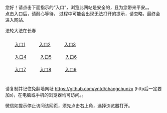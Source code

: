 您好！请点击下面指示的“入口”，浏览此网站是安全的，且为您带来平安。。 <br/>
点击入口后，请耐心等待， 过程中可能会出现无法打开的提示，请忽略，最终会进入网站. </br>

法轮大法在长春<br/>
<div style="padding:10px"><a style="margin:20px" target="_blank" href="https://d10q4khbh6yqhv.cloudfront.net/2Qpsp?bkcxtyh" id="ccLink1" rel="nofollow">入口1</a> <a target="_blank" style="margin:20px" href="https://dp4sx7d5lb81r.cloudfront.net/2Qpsp?afmazqho" id="ccLink2" rel="nofollow">入口2</a> <a style="margin:20px" target="_blank" href="https://d2gjw3bnslg2xl.cloudfront.net/2Qpsp?bsgtdzq" id="ccLink3" rel="nofollow">入口3</a></div>

<div style="padding:10px" ><a style="margin:20px" target="_blank" href="https://d10q4khbh6yqhv.cloudfront.net/2Qpsp?bkcxtyh" id="ccLink4" rel="nofollow">入口4</a> <a style="margin:20px" href="https://dp4sx7d5lb81r.cloudfront.net/2Qpsp?afmazqho" target="_blank" id="ccLink5" rel="nofollow">入口5</a> <a style="margin:20px" href="https://d2gjw3bnslg2xl.cloudfront.net/2Qpsp?bsgtdzq" target="_blank" id="ccLink6" rel="nofollow">入口6</a></div>

<div style="padding:10px"><a style="margin:20px" target="_blank" href="https://d10q4khbh6yqhv.cloudfront.net/2Qpsp?bkcxtyh" id="ccLink7" rel="nofollow">入口7</a> <a style="margin:20px" href="https://dp4sx7d5lb81r.cloudfront.net/2Qpsp?afmazqho" target="_blank" id="ccLink8" rel="nofollow">入口8</a> <a style="margin:20px" target="_blank" href="https://d2gjw3bnslg2xl.cloudfront.net/2Qpsp?bsgtdzq" id="ccLink9" rel="nofollow">入口9</a></div>

<br/>



请复制并记住免翻墙网址 https://github.com/yntd/changchunzx (http后一定要加s)，在电脑或手机的浏览器均可访问。。<br/>

微信如提示停止访问该网页，须先点击右上角，选择浏览器打开。

